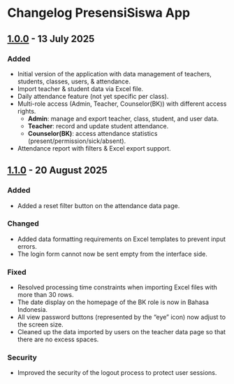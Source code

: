 # Changelog PresensiSiswa App

## [1.0.0] - 13 July 2025

### Added
- Initial version of the application with data management of teachers, students, classes, users, & attendance.
- Import teacher & student data via Excel file.
- Daily attendance feature (not yet specific per class).
- Multi-role access (Admin, Teacher, Counselor(BK)) with different access rights.
  - **Admin**: manage and export teacher, class, student, and user data.
  - **Teacher**: record and update student attendance.
  - **Counselor(BK)**: access attendance statistics (present/permission/sick/absent).
- Attendance report with filters & Excel export support.

[1.0.0]: https://github.com/andraadev/PresensiSiswa/releases/tag/v1.0.0


## [1.1.0] - 20 August 2025
### Added
- Added a reset filter button on the attendance data page.

### Changed
- Added data formatting requirements on Excel templates to prevent input errors.
- The login form cannot now be sent empty from the interface side.

### Fixed
- Resolved processing time constraints when importing Excel files with more than 30 rows.
- The date display on the homepage of the BK role is now in Bahasa Indonesia.
- All view password buttons (represented by the “eye” icon) now adjust to the screen size.
- Cleaned up the data imported by users on the teacher data page so that there are no excess spaces.

### Security
- Improved the security of the logout process to protect user sessions.

[1.1.0]: https://github.com/andraadev/PresensiSiswa/releases/tag/1.1.0
